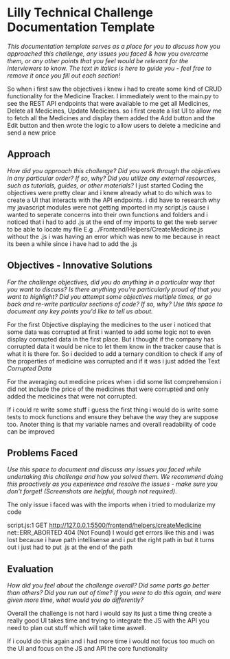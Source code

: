 # Lilly Technical Challenge Documentation Template

_This documentation template serves as a place for you to discuss how you approached this challenge, any issues you faced & how you overcame them, or any other points that you feel would be relevant for the interviewers to know. The text in italics is here to guide you - feel free to remove it once you fill out each section!_

So when i first saw the objectives i knew i had to create some kind of CRUD functionality for the Medicine Tracker. I immediately went to the main.py to see the REST API endpoints that were available to me get all Medicines, Delete all Medicines, Update Medicines. so i first create a list UI to allow me to fetch all the Medicines and display them added the Add button and the Edit button and then wrote the logic to allow users to delete a medicine and send a new price

## Approach

_How did you approach this challenge? Did you work through the objectives in any particular order? If so, why? Did you utilize any external resources, such as tutorials, guides, or other materials?_
I just started Coding the objectives were pretty clear and i knew already what to do which was to create a UI that interacts with the API endpoints. i did have to research why my javascript modules were not getting imported in my script.js cause i wanted to seperate concerns into their own functions and folders and i noticed that i had to add .js at the end of my imports to get the web server to be able to locate my file E.g ../Frontend/Helpers/CreateMedicine.js without the .js i was having an error which was new to me because in react its been a while since i have had to add the .js

## Objectives - Innovative Solutions

_For the challenge objectives, did you do anything in a particular way that you want to discuss? Is there anything you're particularly proud of that you want to highlight? Did you attempt some objectives multiple times, or go back and re-write particular sections of code? If so, why? Use this space to document any key points you'd like to tell us about._

For the first Objective displaying the medicines to the user i noticed that some data was corrupted at first i wanted to add some logic not to even display corrupted data in the first place. But i thought if the company has corrupted data it would be nice to let them know in the tracker cause that is what it is there for. So i decided to add a ternary condition to check if any of the properties of medicine was corrupted and if it was i just added the Text _Corrupted Data_

For the averaging out medicine prices when i did some list comprehension i did not include the price of the medicines that were corrupted and only added the medicines that were not corrupted.

If i could re write some stuff i guess the first thing i would do is write some tests to mock functions and ensure they behave the way they are suppose too. Anoter thing is that my variable names and overall readability of code can be improved

## Problems Faced

_Use this space to document and discuss any issues you faced while undertaking this challenge and how you solved them. We recommend doing this proactively as you experience and resolve the issues - make sure you don't forget! (Screenshots are helpful, though not required)_.

The only issue i faced was with the imports when i tried to modularize my code

script.js:1 GET http://127.0.0.1:5500/frontend/helpers/createMedicine net::ERR_ABORTED 404 (Not Found)
I would get errors like this and i was lost because i have path intellisense and i put the right path in but it turns out i just had to put .js at the end of the path

## Evaluation

_How did you feel about the challenge overall? Did some parts go better than others? Did you run out of time? If you were to do this again, and were given more time, what would you do differently?_

Overall the challenge is not hard i would say its just a time thing create a really good UI takes time and trying to integrate the JS with the API you need to plan out stuff which will take time aswell.

If i could do this again and i had more time i would not focus too much on the UI and focus on the JS and API the core functionality
